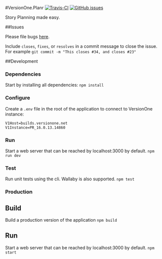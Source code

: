 #VersionOne.Planr [![Travis-CI][ci-badge]][ci] [![GitHub issues][issues-badge]][issues]

Story Planning made easy.

##Issues 

Please file bugs [here][issues].

Include `closes`, `fixes`, or `resolves` in a commit message to close the issue.  
For example `git commit -m "This closes #34, and closes #23"`

##Development

### Dependencies
Start by installing all dependencies:
```npm install```

### Configure
Create a `.env` file in the root of the application to connect to VersionOne instance:

```
V1Host=builds.versionone.net
V1Instance=PR_16.0.13.14860
```

### Run
Start a web server that can be reached by localhost:3000 by default.
```npm run dev```

### Test
Run unit tests using the cli. Wallaby is also supported.
```npm test```

### Production

## Build
Build a production version of the application
```npm build```

## Run
Start a web server that can be reached by localhost:3000 by default.
```npm start```


[ci]: https://travis-ci.org/walkerrandolphsmith/VersionOne.Planr
[ci-badge]: https://img.shields.io/travis/walkerrandolphsmith/VersionOne.Planr.svg

[issues]: https://github.com/walkerrandolphsmith/VersionOne.Planr/issues
[issues-badge]: https://img.shields.io/github/issues/walkerrandolphsmith/VersionOne.Planr.svg

